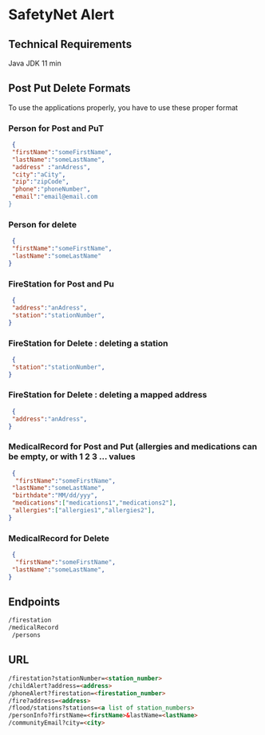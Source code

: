 # SafetyNet Alert

## Technical Requirements
Java JDK 11 min

## Post Put Delete Formats

To use the applications properly, you have to use these proper format

### Person for Post and PuT
```Json
 {
 "firstName":"someFirstName",
 "lastName":"someLastName",
 "address" :"anAdress",
 "city":"aCity",
 "zip":"zipCode",
 "phone":"phoneNumber",
 "email":"email@email.com
}
```

### Person for delete
```Json
 {
 "firstName":"someFirstName",
 "lastName":"someLastName"
}
```

### FireStation for Post and Pu
```Json
 {
 "address":"anAdress",
 "station":"stationNumber",
}

```

### FireStation for Delete : deleting a station
```Json
 {
 "station":"stationNumber",
}
```
### FireStation for Delete : deleting a mapped address
```Json
 {
 "address":"anAdress",
}

```
### MedicalRecord for Post and Put (allergies and medications can be empty, or with 1 2 3 ... values
```Json
 {
  "firstName":"someFirstName",
 "lastName":"someLastName",
 "birthdate":"MM/dd/yyy",
 "medications":["medications1","medications2"],
 "allergies":["allergies1","allergies2"],
}

```

### MedicalRecord for Delete
```Json
 {
  "firstName":"someFirstName",
 "lastName":"someLastName",
}

```

## Endpoints
```html
/firestation
/medicalRecord
 /persons
 ```

## URL
```html
/firestation?stationNumber=<station_number>
/childAlert?address=<address>
/phoneAlert?firestation=<firestation_number>
/fire?address=<address>
/flood/stations?stations=<a list of station_numbers>
/personInfo?firstName=<firstName>&lastName=<lastName>
/communityEmail?city=<city>
```


